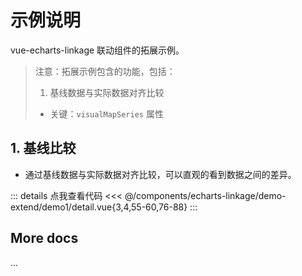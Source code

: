 <script setup>
import LinkageDemo1 from '@/components/echarts-linkage/demo-extend/demo1/index.vue';
</script>

# 示例说明

vue-echarts-linkage 联动组件的拓展示例。

> 注意：拓展示例包含的功能，包括：
> 1. 基线数据与实际数据对齐比较
> * 关键：`visualMapSeries` 属性

## 1. 基线比较

* 通过基线数据与实际数据对齐比较，可以直观的看到数据之间的差异。

<LinkageDemo1 />

<!-- <details>
<summary>点击查看代码</summary>

<<< ../components/echarts-linkage/demo1/detail.vue

</details> -->

::: details 点我查看代码
<<< @/components/echarts-linkage/demo-extend/demo1/detail.vue{3,4,55-60,76-88}
:::


## More docs

...
